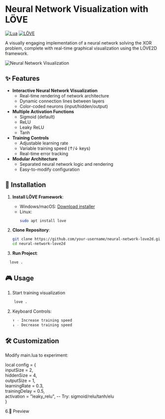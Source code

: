 # Neural Network Visualization with LÖVE

[![Lua](https://img.shields.io/badge/Lua-2C2D72?style=for-the-badge&logo=lua&logoColor=white)](https://lua.org)
[![LÖVE](https://img.shields.io/badge/LÖVE-FF0000?style=for-the-badge&logo=love2d&logoColor=white)](https://love2d.org)

A visually engaging implementation of a neural network solving the XOR problem, complete with real-time graphical visualization using the LÖVE2D framework.

![Neural Network Visualization](https://i.imgur.com/9zZJQ7D.png) 

## ✨ Features

- **Interactive Neural Network Visualization**
  - Real-time rendering of network architecture
  - Dynamic connection lines between layers
  - Color-coded neurons (input/hidden/output)
- **Multiple Activation Functions**
  - Sigmoid (default)
  - ReLU
  - Leaky ReLU
  - Tanh
- **Training Controls**
  - Adjustable learning rate
  - Variable training speed (↑/↓ keys)
  - Real-time error tracking
- **Modular Architecture**
  - Separated neural network logic and rendering
  - Easy-to-modify configuration

## 🚀 Installation

1. **Install LÖVE Framework**:
   - Windows/macOS: [Download installer](https://love2d.org)
   - Linux:
     ```bash
     sudo apt install love
     ```

2. **Clone Repository**:
   ```bash
   git clone https://github.com/your-username/neural-network-love2d.git
   cd neural-network-love2d
   
3. **Run Project**:
  ```bash
    love .
  ```
## 🎮 Usage

  1. Start training visualization
  ```bash
      love .
```

  2. Keyboard Controls:
     ```bash
     ↑ - Increase training speed
     ↓ - Decrease training speed

## 🛠️ Customization

Modify main.lua to experiment:

local config = {  
    inputSize = 2,  
    hiddenSize = 4,  
    outputSize = 1,  
    learningRate = 0.3,  
    trainingDelay = 0.5,  
    activation = "leaky_relu",  -- Try: sigmoid/relu/tanh/elu  
}

6.📸 Preview



